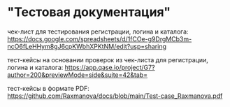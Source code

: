 # "Тестовая документация"
чек-лист для тестирования регистрации, логина и каталога:
https://docs.google.com/spreadsheets/d/1fCOe-g9DrgMCb3m-ncO6fLeHHym8gJ6cpKWbhXPKtNM/edit?usp=sharing

тест-кейсы на основании проверок из чек-листа для регистрации, логина и каталога:
https://app.qase.io/project/G7?author=200&previewMode=side&suite=42&tab=

тест-кейсы в формате PDF:
https://github.com/Raxmanova/docs/blob/main/Test-case_Raxmanova.pdf
